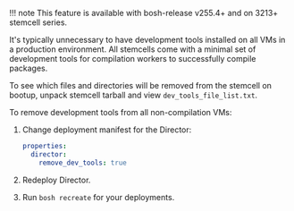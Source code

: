 !!! note
    This feature is available with bosh-release v255.4+ and on 3213+ stemcell series.

It's typically unnecessary to have development tools installed on all VMs in a production environment. All stemcells come with a minimal set of development tools for compilation workers to successfully compile packages.

To see which files and directories will be removed from the stemcell on bootup, unpack stemcell tarball and view `dev_tools_file_list.txt`.

To remove development tools from all non-compilation VMs:

1. Change deployment manifest for the Director:

    ```yaml
    properties:
      director:
        remove_dev_tools: true
    ```

1. Redeploy Director.

1. Run `bosh recreate` for your deployments.
